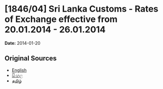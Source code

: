 # [1846/04] Sri Lanka Customs - Rates of Exchange effective from 20.01.2014 - 26.01.2014

**Date:** 2014-01-20

## Original Sources

- [English](https://documents.gov.lk/view/extra-gazettes/2014/1/1846-04_E.pdf)
- [සිංහල](https://documents.gov.lk/view/extra-gazettes/2014/1/1846-04_S.pdf)
- [தமிழ்](https://documents.gov.lk/view/extra-gazettes/2014/1/1846-04_T.pdf)
